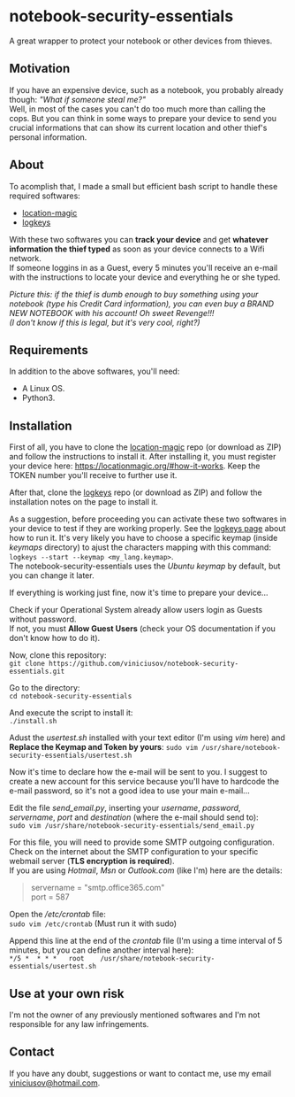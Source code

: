 # notebook-security-essentials
A great wrapper to protect your notebook or other devices from thieves.

## Motivation
If you have an expensive device, such as a notebook, you probably already though: *"What if someone steal me?"*  
Well, in most of the cases you can't do too much more than calling the cops.
But you can think in some ways to prepare your device to send you crucial informations that can show its current location and other thief's personal information.

## About
To acomplish that, I made a small but efficient bash script to handle these required softwares:
- [location-magic](https://github.com/unwiredlabs/location-magic)
- [logkeys](https://github.com/kernc/logkeys)

With these two softwares you can **track your device** and get **whatever information the thief typed** as soon as your device connects to a Wifi network.  
If someone loggins in as a Guest, every 5 minutes you'll receive an e-mail with the instructions to locate your device and everything he or she typed.

*Picture this: if the thief is dumb enough to buy something using your notebook (type his Credit Card information), you can even buy a BRAND NEW NOTEBOOK with his account! Oh sweet Revenge!!!  
(I don't know if this is legal, but it's very cool, right?)*

## Requirements
In addition to the above softwares, you'll need:
- A Linux OS.
- Python3.

## Installation
First of all, you have to clone the [location-magic](https://github.com/unwiredlabs/location-magic) repo (or download as ZIP) and follow the instructions to install it. After installing it, you must register your device here: https://locationmagic.org/#how-it-works. Keep the TOKEN number you'll receive to further use it.

After that, clone the [logkeys](https://github.com/kernc/logkeys) repo (or download as ZIP) and follow the installation notes on the page to install it.

As a suggestion, before proceeding you can activate these two softwares in your device to test if they are working properly.
See the [logkeys page](https://github.com/kernc/logkeys) about how to run it. It's very likely you have to choose a specific keymap (inside *keymaps* directory) to ajust the characters mapping with this command:
`logkeys --start --keymap <my_lang.keymap>`.  
The notebook-security-essentials uses the *Ubuntu keymap* by default, but you can change it later.

If everything is working just fine, now it's time to prepare your device...

Check if your Operational System already allow users login as Guests without password.  
If not, you must **Allow Guest Users** (check your OS documentation if you don't know how to do it).

Now, clone this repository:  
`git clone https://github.com/viniciusov/notebook-security-essentials.git`

Go to the directory:  
`cd notebook-security-essentials`

And execute the script to install it:  
`./install.sh`

Adust the *usertest.sh* installed with your text editor (I'm using *vim* here) and **Replace the Keymap and Token by yours**:
`sudo vim /usr/share/notebook-security-essentials/usertest.sh`

Now it's time to declare how the e-mail will be sent to you.
I suggest to create a new account for this service because you'll have to hardcode the e-mail password, so it's not a good idea to use your main e-mail...

Edit the file *send_email.py*, inserting your *username*, *password*, *servername*, *port* and *destination* (where the e-mail should send to):  
`sudo vim /usr/share/notebook-security-essentials/send_email.py`

For this file, you will need to provide some SMTP outgoing configuration. Check on the internet about the SMTP configuration to your specific webmail server (**TLS encryption is required**).  
If you are using *Hotmail*, *Msn* or *Outlook.com* (like I'm) here are the details:
>servername = "smtp.office365.com"  
>port = 587  

Open the */etc/crontab* file:  
`sudo vim /etc/crontab` (Must run it with sudo)
  
Append this line at the end of the *crontab* file (I'm using a time interval of 5 minutes, but you can define another interval here):  
`*/5 *  * * * 	root 	/usr/share/notebook-security-essentials/usertest.sh`
  
## Use at your own risk
I'm not the owner of any previously mentioned softwares and I'm not responsible for any law infringements.

## Contact
If you have any doubt, suggestions or want to contact me, use my email viniciusov@hotmail.com.
